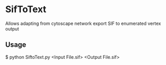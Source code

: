 # SifToText
Allows adapting from cytoscape network export SIF to enumerated vertex output 

## Usage
$ python SiftoText.py \<Input File.sif\> \<Output File.sif\>
  
